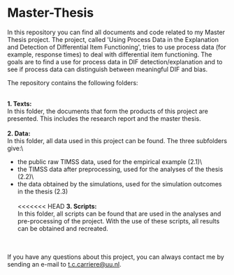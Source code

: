 # Master-Thesis

In this repository you can find all documents and code related to my Master Thesis project. 
The project, called 'Using Process Data in the Explanation and Detection of Differential Item Functioning', tries to use process data (for example, response times) to deal with differential item functioning. The goals are to find a use for process data in DIF detection/explanation and to see if process data can distinguish between meaningful DIF and bias. 

The repository contains the following folders:<br><br>

**1. Texts:**<br>
In this folder, the documents that form the products of this project are presented. This includes the research report and the master thesis.
<br><br>
**2. Data:**<br>
In this folder, all data used in this project can be found. The three subfolders give:\
- the public raw TIMSS data, used for the empirical example (2.1)\
- the TIMSS data after preprocessing, used for the analyses of the thesis (2.2)\
- the data obtained by the simulations, used for the simulation outcomes in the thesis (2.3)
<br><br>
<<<<<<< HEAD
**3. Scripts:**<br>
In this folder, all scripts can be found that are used in the analyses and pre-processing of the project. With the use of these scripts, all results can be obtained and recreated.



<br><br>
If you have any questions about this project, you can always contact me by sending an e-mail to t.c.carriere@uu.nl.
